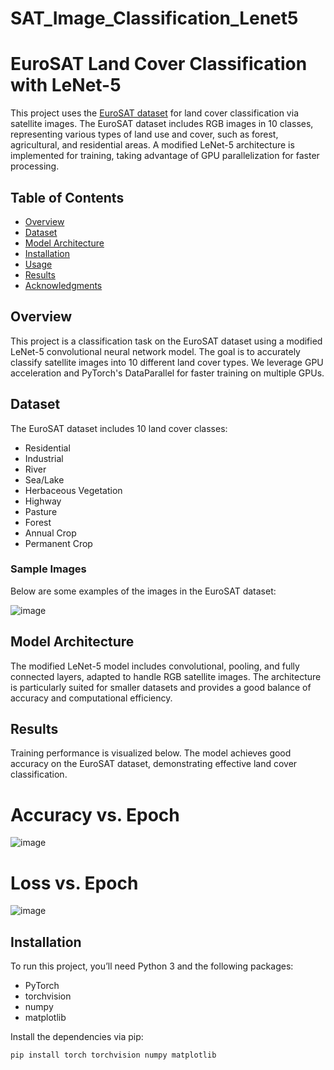 # SAT_Image_Classification_Lenet5

# EuroSAT Land Cover Classification with LeNet-5

This project uses the [EuroSAT dataset](https://www.kaggle.com/datasets/apollo2506/eurosat-dataset) for land cover classification via satellite images. The EuroSAT dataset includes RGB images in 10 classes, representing various types of land use and cover, such as forest, agricultural, and residential areas. A modified LeNet-5 architecture is implemented for training, taking advantage of GPU parallelization for faster processing.

## Table of Contents

- [Overview](#overview)
- [Dataset](#dataset)
- [Model Architecture](#model-architecture)
- [Installation](#installation)
- [Usage](#usage)
- [Results](#results)
- [Acknowledgments](#acknowledgments)

## Overview

This project is a classification task on the EuroSAT dataset using a modified LeNet-5 convolutional neural network model. The goal is to accurately classify satellite images into 10 different land cover types. We leverage GPU acceleration and PyTorch's DataParallel for faster training on multiple GPUs.

## Dataset

The EuroSAT dataset includes 10 land cover classes:
- Residential
- Industrial
- River
- Sea/Lake
- Herbaceous Vegetation
- Highway
- Pasture
- Forest
- Annual Crop
- Permanent Crop

### Sample Images

Below are some examples of the images in the EuroSAT dataset:

![image](https://github.com/user-attachments/assets/08c1754f-e755-4e73-ae02-87e6790afd76)

## Model Architecture

The modified LeNet-5 model includes convolutional, pooling, and fully connected layers, adapted to handle RGB satellite images. The architecture is particularly suited for smaller datasets and provides a good balance of accuracy and computational efficiency.

## Results
Training performance is visualized below. The model achieves good accuracy on the EuroSAT dataset, demonstrating effective land cover classification.

# Accuracy vs. Epoch
![image](https://github.com/user-attachments/assets/bb62ba94-4b85-404b-8efd-7dc0ab789d6b)

# Loss vs. Epoch
![image](https://github.com/user-attachments/assets/33bdb337-cd98-48ae-8139-19d3260c6ce4)

## Installation

To run this project, you’ll need Python 3 and the following packages:
- PyTorch
- torchvision
- numpy
- matplotlib

Install the dependencies via pip:

```bash
pip install torch torchvision numpy matplotlib


